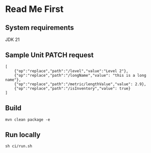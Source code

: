 # Read Me First

## System requirements

JDK 21

## Sample Unit PATCH request

```
[
    {"op":"replace","path":"/level","value":"Level 2"}, 
    {"op":"replace","path":"/longName","value": "this is a long name"},
    {"op":"replace","path":"/metric/lengthValue","value": 2.9},
    {"op":"replace","path":"/isInventory","value": true}
]
```

## Build

```
mvn clean package -e
```

## Run locally

```
sh ci/run.sh
```
